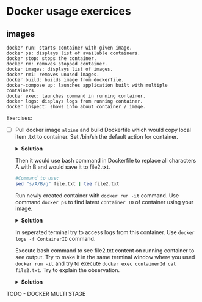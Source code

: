 # Docker usage exercices

## images

```
docker run: starts container with given image.
docker ps: displays list of available containers.
docker stop: stops the container.
docker rm: removes stopped container.
docker images: displays list of images.
docker rmi: removes unused images.
docker build: builds image from dockerfile.
docker-compose up: launches application built with multiple containers.
docker exec: launches command in running container.
docker logs: displays logs from running container.
docker inspect: shows info about container / image.
```

Exercises:

- [ ] Pull docker image `alpine` and build Dockerfile which would copy local item .txt to container. Set /bin/sh the default action for container.

    <details>
    <summary><b>Solution</b></summary>
    
    ```bash
    FROM alpine
    WORKDIR /app
    COPY file.txt .
    CMD ["/bin/sh"]
    ```
    </details>

  Then it would use bash command in Dockerfile to replace all characters A with B and would save it to file2.txt.

  ```bash
  #Command to use:
  sed "s/A/B/g" file.txt | tee file2.txt
  ```

  Run newly created container with `docker run -it` command. Use command `docker ps` to find latest `container ID` of container using your image.

    <details>
    <summary><b>Solution</b></summary>
    
    ```bash
    docker run -it ImageID
    ```
    </details>

  In seperated terminal try to access logs from this container. Use `docker logs -f ContainerID` command.

  Execute bash command to see file2.txt content on running container to see output. Try to make it in the same terminal window where you used `docker run -it` and try to execute `docker exec containerId cat file2.txt`. Try to explain the observation.
  <details>
    <summary><b>Solution</b></summary>
    `docker logs` shows you only output from CMD/Entrypoint of container and skipping any other output. It is because we are getting information only from one single shell. 
    </details>

TODO - DOCKER MULTI STAGE

